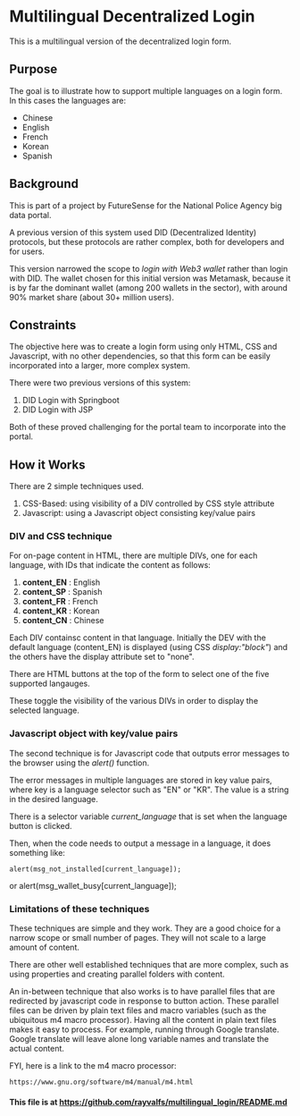 # Multilingual Decentralized Login 

This is a multilingual version of the decentralized login form.

## Purpose

The goal is to illustrate how to support multiple languages on a login form. In this cases the languages are:
- Chinese
- English
- French
- Korean
- Spanish

## Background

This is part of a project by FutureSense for the National Police Agency big data portal.


A previous version of this system used DID (Decentralized Identity) protocols, but these protocols are rather complex, both for developers and for users.

This version narrowed the scope to *login with Web3 wallet* rather than login with DID. The wallet chosen for this initial version was Metamask, because it is by far the dominant wallet (among 200 wallets in the sector), with around 90% market share (about 30+ million users).

## Constraints

The objective here was to create a login form using only HTML, CSS and Javascript, with no other dependencies, so that this form can be easily incorporated into a larger, more complex system. 

There were two previous versions of this system:
1. DID Login with Springboot
2. DID Login with JSP

Both of these proved challenging for the portal team to incorporate into the portal.

## How it Works

There are 2 simple techniques used.
1. CSS-Based: using visibility of a DIV controlled by CSS style attribute
2. Javascript: using a Javascript object consisting key/value pairs 

### DIV and CSS technique ###
For on-page content in HTML, there are multiple DIVs, one for each language, with IDs that indicate the content as follows:

1. **content_EN** : English
2. **content_SP** : Spanish
3. **content_FR** : French
4. **content_KR** : Korean
5. **content_CN** : Chinese

Each DIV containsc content in that language. Initially the DEV with the default language (content_EN) is displayed (using CSS *display:"block"*) and the others have the display attribute set to "none".

There are HTML buttons at the top of the form to select one of the five supported langauges.

These toggle the visibility of the various DIVs in order to display the selected language.

### Javascript object with key/value pairs  ###

The second technique is for Javascript code that outputs error messages to the browser using the *alert()* function.

The error messages in multiple languages are stored in key value pairs, where key is a language selector such as "EN" or "KR". The value is a string in the desired language.

There is a selector variable *current_language* that is set when the language button is clicked.

Then, when the code needs to output a message in a language, it does something like:

    alert(msg_not_installed[current_language]);
or
    alert(msg_wallet_busy[current_language]);

### Limitations of these techniques ###

These techniques are simple and they work. They are a good choice for a narrow scope or small number of pages. They will not scale to a large amount of content.

There are other well established techniques that are more complex, such as using properties and creating parallel folders with content.

An in-between technique that also works is to have parallel files that are redirected by javascript code in response to button action. These parallel files can be driven by plain text files and macro variables (such as the ubiquitous m4 macro processor). Having all the content in plain text files makes it easy to process. For example, running through Google translate. Google translate will leave alone long variable names and translate the actual content. 

FYI, here is a link to the m4 macro processor:

    https://www.gnu.org/software/m4/manual/m4.html








#### This file is at https://github.com/rayvalfs/multilingual_login/README.md ####